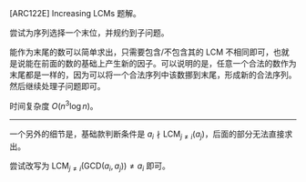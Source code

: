[ARC122E] Increasing LCMs 题解。

尝试为序列选择一个末位，并规约到子问题。

能作为末尾的数可以简单求出，只需要包含/不包含其的 LCM 不相同即可，也就是说能在前面的数的基础上产生新的因子。可以说明的是，任意一个合法的数作为末尾都是一样的，因为可以将一个合法序列中该数挪到末尾，形成新的合法序列。然后继续处理子问题即可。

时间复杂度 $O(n^3\log n)$。

---

一个另外的细节是，基础款判断条件是 $a_i\nmid\text{LCM}_{j\neq i}(a_j)$，后面的部分无法直接求出。

尝试改写为 $\text{LCM}_{j\neq i}(\text{GCD}(a_i,a_j))\neq a_i$ 即可。